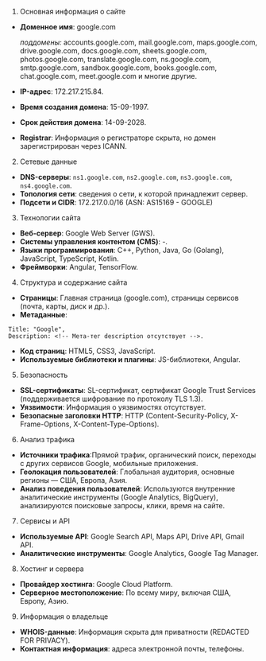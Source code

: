 1. Основная информация о сайте

-   **Доменное имя**: google.com
   
    *поддомены:* accounts.google.com, mail.google.com, maps.google.com, drive.google.com, docs.google.com, sheets.google.com, photos.google.com, translate.google.com, ns.google.com, smtp.google.com, sandbox.google.com, books.google.com, chat.google.com, meet.google.com и многие другие.
-   **IP-адрес**: 172.217.215.84.
-   **Время создания домена**: 15-09-1997.
-   **Срок действия домена**: 14-09-2028.
-   **Registrar**: Информация о регистраторе скрыта, но домен зарегистрирован через ICANN.

2. Сетевые данные

-   **DNS-серверы**: `ns1.google.com`, `ns2.google.com`, `ns3.google.com`, `ns4.google.com`.
-   **Топология сети**: сведения о сети, к которой принадлежит сервер.
-   **Подсети и CIDR**: 172.217.0.0/16 (ASN: AS15169 - GOOGLE)

3. Технологии сайта

-   **Веб-сервер**: Google Web Server (GWS).
-   **Системы управления контентом (CMS)**: -.
-   **Языки программирования**: C++, Python, Java, Go (Golang), JavaScript, TypeScript, Kotlin.
-   **Фреймворки**: Angular, TensorFlow.

4. Структура и содержание сайта

-   **Страницы**: Главная страница (google.com), страницы сервисов (почта, карты, диск и др.).
-   **Метаданные**: 
  ```
  Title: "Google",
  Description: <!-- Мета-тег description отсутствует -->.
  ```
-   **Код страниц**: HTML5, CSS3, JavaScript.
-   **Используемые библиотеки и плагины**: JS-библиотеки, Angular.

5. Безопасность

-   **SSL-сертификаты**: SL-сертификат,  сертификат Google Trust Services (поддерживается шифрование по протоколу TLS 1.3).
-   **Уязвимости**: Информация о уязвимостях отсутствует.
-   **Безопасные заголовки HTTP**: HTTP (Content-Security-Policy, X-Frame-Options, X-Content-Type-Options).

6. Анализ трафика

-   **Источники трафика**:Прямой трафик, органический поиск, переходы с других сервисов Google, мобильные приложения.
-   **Геолокация пользователей**: Глобальная аудитория, основные регионы — США, Европа, Азия.
-   **Анализ поведения пользователей**: Используются внутренние аналитические инструменты (Google Analytics, BigQuery), анализируются поисковые запросы, клики, время на сайте.

7. Сервисы и API

-   **Используемые API**: Google Search API, Maps API, Drive API, Gmail API.
-   **Аналитические инструменты**: Google Analytics, Google Tag Manager.

8. Хостинг и сервера

-   **Провайдер хостинга**: Google Cloud Platform.
-   **Серверное местоположение**: По всему миру, включая США, Европу, Азию.

9. Информация о владельце

-   **WHOIS-данные**:  Информация скрыта для приватности (REDACTED FOR PRIVACY).
-   **Контактная информация**: адреса электронной почты, телефоны.
